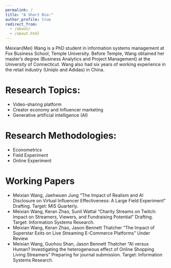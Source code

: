 ```yaml
---
permalink: /
title: "A Short Bio:"
author_profile: true
redirect_from: 
  - /about/
  - /about.html
---
```


Meixian(Mei) Wang is a PhD student in information systems management at Fox Business School, Temple University. Before Temple, Wang obtained her master’s degree (Business Analytics and Project Management) at the University of Connecticut. Wang also had six years of working experience in the retail industry (Uniqlo and Adidas) in China.

Research Topics:
======
* Video-sharing platform
* Creator economy and Influencer marketing
* Generative artificial intelligence (AI)

Research Methodologies:
======
* Econometrics
* Field Experiment
* Online Experiment

Working Papers
======
* Meixian Wang, Jaehwuen Jung “The Impact of Realism and AI Disclosure on Virtual Influencer Effectiveness: A Large Field Experiment” Drafting. Target: MIS Quarterly.
* Meixian Wang, Keran Zhao, Sunil Wattal “Charity Streams on Twitch: Impact on Streamers, Viewers, and Fundraising Potential” Drafting. Target: Information Systems Research.
* Meixian Wang, Keran Zhao, Jason Bennett Thatcher “The Impact of Superstar Exits on Live Streaming E-Commerce Platforms” Under Review
* Meixian Wang, Guohou Shan, Jason Bennett Thatcher “AI versus Human? Investigating the heterogeneous effect of Online Shopping Living Streamers” Preparing for journal submission. Target: Information Systems Research.
